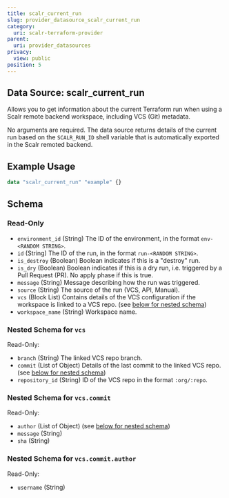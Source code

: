 ```yaml
---
title: scalr_current_run
slug: provider_datasource_scalr_current_run
category:
  uri: scalr-terraform-provider
parent:
  uri: provider_datasources
privacy:
  view: public
position: 5
---
```

## Data Source: scalr_current_run

Allows you to get information about the current Terraform run when using a Scalr remote backend workspace, including VCS (Git) metadata.

No arguments are required. The data source returns details of the current run based on the `SCALR_RUN_ID` shell variable that is automatically exported in the Scalr remoted backend.

## Example Usage

```terraform
data "scalr_current_run" "example" {}
```

<!-- schema generated by tfplugindocs -->
## Schema

### Read-Only

- `environment_id` (String) The ID of the environment, in the format `env-<RANDOM STRING>`.
- `id` (String) The ID of the run, in the format `run-<RANDOM STRING>`.
- `is_destroy` (Boolean) Boolean indicates if this is a "destroy" run.
- `is_dry` (Boolean) Boolean indicates if this is a dry run, i.e. triggered by a Pull Request (PR). No apply phase if this is true.
- `message` (String) Message describing how the run was triggered.
- `source` (String) The source of the run (VCS, API, Manual).
- `vcs` (Block List) Contains details of the VCS configuration if the workspace is linked to a VCS repo. (see [below for nested schema](#nestedblock--vcs))
- `workspace_name` (String) Workspace name.

<a id="nestedblock--vcs"></a>
### Nested Schema for `vcs`

Read-Only:

- `branch` (String) The linked VCS repo branch.
- `commit` (List of Object) Details of the last commit to the linked VCS repo. (see [below for nested schema](#nestedatt--vcs--commit))
- `repository_id` (String) ID of the VCS repo in the format `:org/:repo`.

<a id="nestedatt--vcs--commit"></a>
### Nested Schema for `vcs.commit`

Read-Only:

- `author` (List of Object) (see [below for nested schema](#nestedobjatt--vcs--commit--author))
- `message` (String)
- `sha` (String)

<a id="nestedobjatt--vcs--commit--author"></a>
### Nested Schema for `vcs.commit.author`

Read-Only:

- `username` (String)
